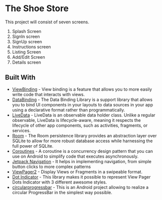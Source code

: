 # The Shoe Store
This project will consist of seven screens.

1. Splash Screen
2. SignIn screen
3. SignUp screen
4. Instructions screen
5. Listing Screen
6. Add/Edit Screen
7. Details screen

## Built With
* [ViewBinding](https://developer.android.com/topic/libraries/view-binding) - View binding is a
  feature that allows you to more easily write code that interacts with views.
* [DataBinding](https://developer.android.com/topic/libraries/data-binding) - The Data Binding
  Library is a support library that allows you to bind UI components in your layouts to data sources
  in your app using a declarative format rather than programmatically.
* [LiveData](https://developer.android.com/topic/libraries/architecture/livedata) - LiveData is an
  observable data holder class. Unlike a regular observable, LiveData is lifecycle-aware, meaning it
  respects the lifecycle of other app components, such as activities, fragments, or services.
* [Room](https://developer.android.com/jetpack/androidx/releases/room) - The Room persistence
  library provides an abstraction layer over SQLite to allow for more robust database access while
  harnessing the full power of SQLite.
* [Coroutines](https://developer.android.com/kotlin/coroutines) - A coroutine is a concurrency
  design pattern that you can use on Android to simplify code that executes asynchronously.
* [Jetpack Navigation](https://developer.android.com/guide/navigation) - It helps in implementing
  navigation, from simple button clicks to more complex patterns
* [ViewPager2](#) - Display Views or Fragments in a swipeable format.
* [Dot Indicator](https://github.com/tommybuonomo/dotsindicator) - This library makes it possible to
  represent View Pager Dots Indicator with 3 different awesome styles.
* [circularprogressbar](https://github.com/lopspower/CircularProgressBar) - This is an Android
  project allowing to realize a circular ProgressBar in the simplest way possible.